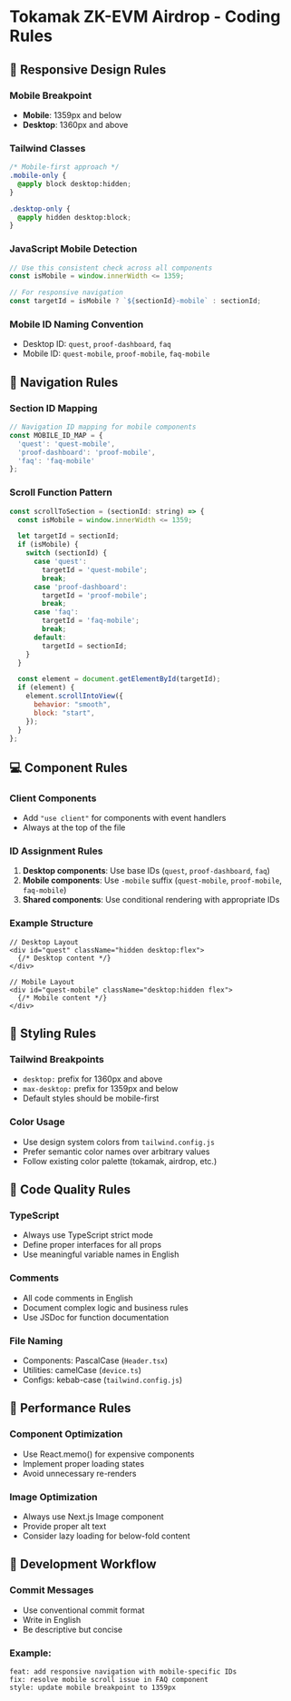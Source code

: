 # Tokamak ZK-EVM Airdrop - Coding Rules

## 📱 Responsive Design Rules

### Mobile Breakpoint

- **Mobile**: 1359px and below
- **Desktop**: 1360px and above

### Tailwind Classes

```css
/* Mobile-first approach */
.mobile-only {
  @apply block desktop:hidden;
}

.desktop-only {
  @apply hidden desktop:block;
}
```

### JavaScript Mobile Detection

```javascript
// Use this consistent check across all components
const isMobile = window.innerWidth <= 1359;

// For responsive navigation
const targetId = isMobile ? `${sectionId}-mobile` : sectionId;
```

### Mobile ID Naming Convention

- Desktop ID: `quest`, `proof-dashboard`, `faq`
- Mobile ID: `quest-mobile`, `proof-mobile`, `faq-mobile`

## 🎯 Navigation Rules

### Section ID Mapping

```javascript
// Navigation ID mapping for mobile components
const MOBILE_ID_MAP = {
  'quest': 'quest-mobile',
  'proof-dashboard': 'proof-mobile',
  'faq': 'faq-mobile'
};
```

### Scroll Function Pattern

```javascript
const scrollToSection = (sectionId: string) => {
  const isMobile = window.innerWidth <= 1359;

  let targetId = sectionId;
  if (isMobile) {
    switch (sectionId) {
      case 'quest':
        targetId = 'quest-mobile';
        break;
      case 'proof-dashboard':
        targetId = 'proof-mobile';
        break;
      case 'faq':
        targetId = 'faq-mobile';
        break;
      default:
        targetId = sectionId;
    }
  }

  const element = document.getElementById(targetId);
  if (element) {
    element.scrollIntoView({
      behavior: "smooth",
      block: "start",
    });
  }
};
```

## 💻 Component Rules

### Client Components

- Add `"use client"` for components with event handlers
- Always at the top of the file

### ID Assignment Rules

1. **Desktop components**: Use base IDs (`quest`, `proof-dashboard`, `faq`)
2. **Mobile components**: Use `-mobile` suffix (`quest-mobile`, `proof-mobile`, `faq-mobile`)
3. **Shared components**: Use conditional rendering with appropriate IDs

### Example Structure

```tsx
// Desktop Layout
<div id="quest" className="hidden desktop:flex">
  {/* Desktop content */}
</div>

// Mobile Layout
<div id="quest-mobile" className="desktop:hidden flex">
  {/* Mobile content */}
</div>
```

## 🎨 Styling Rules

### Tailwind Breakpoints

- `desktop:` prefix for 1360px and above
- `max-desktop:` prefix for 1359px and below
- Default styles should be mobile-first

### Color Usage

- Use design system colors from `tailwind.config.js`
- Prefer semantic color names over arbitrary values
- Follow existing color palette (tokamak, airdrop, etc.)

## 📝 Code Quality Rules

### TypeScript

- Always use TypeScript strict mode
- Define proper interfaces for all props
- Use meaningful variable names in English

### Comments

- All code comments in English
- Document complex logic and business rules
- Use JSDoc for function documentation

### File Naming

- Components: PascalCase (`Header.tsx`)
- Utilities: camelCase (`device.ts`)
- Configs: kebab-case (`tailwind.config.js`)

## 🚀 Performance Rules

### Component Optimization

- Use React.memo() for expensive components
- Implement proper loading states
- Avoid unnecessary re-renders

### Image Optimization

- Always use Next.js Image component
- Provide proper alt text
- Consider lazy loading for below-fold content

## 🔧 Development Workflow

### Commit Messages

- Use conventional commit format
- Write in English
- Be descriptive but concise

### Example:

```
feat: add responsive navigation with mobile-specific IDs
fix: resolve mobile scroll issue in FAQ component
style: update mobile breakpoint to 1359px
```
